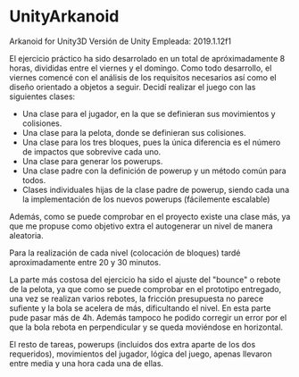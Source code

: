 # UnityArkanoid
Arkanoid for Unity3D
Versión de Unity Empleada: 2019.1.12f1

El ejercicio práctico ha sido desarrolado en un total de apróximadamente 8 horas, divididas entre el viernes y el domingo. Como todo desarrollo, el viernes comencé con el análisis de los requisitos necesarios así como el diseño orientado a objetos a seguir. Decidí realizar el juego con las siguientes clases:
 - Una clase para el jugador, en la que se definieran sus movimientos y colisiones.
 - Una clase para la pelota, donde se definieran sus colisiones.
 - Una clase para los tres bloques, pues la única diferencia es el número de impactos que sobrevive cada uno.
 - Una clase para generar los powerups.
 - Una clase padre con la definición de powerup y un método común para todos.
 - Clases individuales hijas de la clase padre de powerup, siendo cada una la implementación de los nuevos powerups (fácilemente escalable)

Además, como se puede comprobar en el proyecto existe una clase más, ya que me propuse como objetivo extra el autogenerar un nivel de manera aleatoria.

Para la realización de cada nivel (colocación de bloques) tardé aproximadamente entre 20 y 30 minutos.

La parte más costosa del ejercicio ha sido el ajuste del "bounce" o rebote de la pelota, ya que como se puede comprobar en el prototipo entregado, una vez se realizan varios rebotes, la fricción presupuesta no parece sufiente y la bola se acelera de más, dificultando el nivel. En esta parte pude pasar más de 4h. Además tampoco he podido corregir un error por el que la bola rebota en perpendicular y se queda moviéndose en horizontal.


El resto de tareas, powerups (incluidos dos extra aparte de los dos requeridos), movimientos del jugador, lógica del juego, apenas llevaron entre media y una hora cada una de ellas.